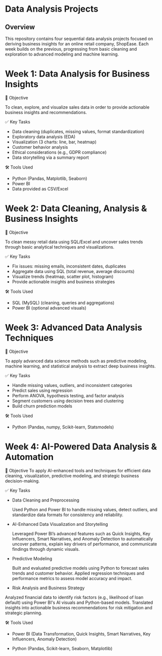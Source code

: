 # Data Analysis Projects 

## Overview

This repository contains four sequential data analysis projects focused on deriving business insights for an online retail company, ShopEase. Each week builds on the previous, progressing from basic cleaning and exploration to advanced modeling and machine learning.

# Week 1: Data Analysis for Business Insights

🎯 Objective

To clean, explore, and visualize sales data in order to provide actionable business insights and recommendations.

✅ Key Tasks

- Data cleaning (duplicates, missing values, format standardization)
- Exploratory data analysis (EDA)
- Visualization (3 charts: line, bar, heatmap)
- Customer behavior analysis
- Ethical considerations (e.g., GDPR compliance)
- Data storytelling via a summary report

🛠️ Tools Used

- Python (Pandas, Matplotlib, Seaborn) 
- Power BI 
- Data provided as CSV/Excel


# Week 2: Data Cleaning, Analysis & Business Insights

🎯 Objective

To clean messy retail data using SQL/Excel and uncover sales trends through basic analytical techniques and visualizations.

✅ Key Tasks

- Fix issues: missing emails, inconsistent dates, duplicates
- Aggregate data using SQL (total revenue, average discounts)
- Visualize trends (heatmap, scatter plot, histogram)
- Provide actionable insights and business strategies

🛠️ Tools Used

- SQL (MySQL) (cleaning, queries and aggregations)
- Power BI (optional advanced visuals)

# Week 3: Advanced Data Analysis Techniques

🎯 Objective

To apply advanced data science methods such as predictive modeling, machine learning, and statistical analysis to extract deep business insights.

✅ Key Tasks

- Handle missing values, outliers, and inconsistent categories
- Predict sales using regression
- Perform ANOVA, hypothesis testing, and factor analysis
- Segment customers using decision trees and clustering
- Build churn prediction models

🛠️ Tools Used

- Python (Pandas, numpy, Scikit-learn, Statsmodels)

# Week 4: AI-Powered Data Analysis & Automation

🎯 Objective
To apply AI-enhanced tools and techniques for efficient data cleaning, visualization, predictive modeling, and strategic business decision-making.

✅ Key Tasks

- Data Cleaning and Preprocessing
  
  Used Python and Power BI to handle missing values, detect outliers, and standardize data formats for consistency and reliability.

- AI-Enhanced Data Visualization and Storytelling
  
  Leveraged Power BI’s advanced features such as Quick Insights, Key Influencers, Smart Narratives, and Anomaly Detection to automatically uncover patterns, explain key drivers of performance, and communicate findings through dynamic visuals.

- Predictive Modeling
  
  Built and evaluated predictive models using Python to forecast sales trends and customer behavior. Applied regression techniques and performance metrics to assess model accuracy and impact.

- Risk Analysis and Business Strategy

 Analyzed financial data to identify risk factors (e.g., likelihood of loan default) using Power BI's AI visuals and Python-based models. Translated insights into actionable business recommendations for risk mitigation and strategic planning.

🛠️ Tools Used

- Power BI (Data Transformation, Quick Insights, Smart Narratives, Key Influencers, Anomaly Detection)

- Python (Pandas, Scikit-learn, Seaborn, Matplotlib)